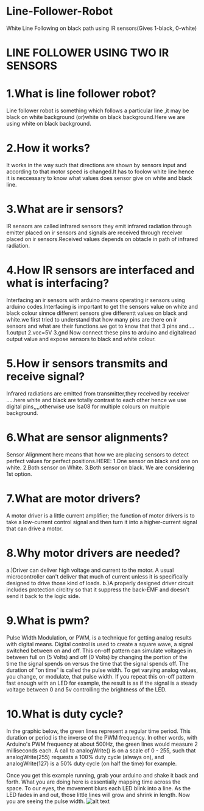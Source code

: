 # Line-Follower-Robot
White Line Following on black path using IR sensors(Gives 1-black, 0-white)
# LINE FOLLOWER USING TWO IR SENSORS
# 1.What is line follower robot?
Line follower robot is something which follows a particular line ,it may be black on white background (or)white on black background.Here we are using white on black background.

# 2.How it works?

It works in the way such that directions are shown by sensors input and according to that motor speed is changed.It has to foolow white  line hence it is neccessary to know what values does sensor give on white and black line.

# 3.What are ir sensors?
IR sensors are called infrared sensors they emit infrared radiation through emitter placed on ir sensors and signals are received through receiver placed on ir sensors.Received values depends on obtacle in path of infrared radiation. 

# 4.How IR sensors are interfaced and what is interfacing?
Interfacing an ir sensors with arduino means operating ir sensors using arduino codes.Interfacing is important to get the sensors value on white and black colour sinnce different sensors give differentt values on black and white.we first tried to understand that how many pins are there on ir sensors and what are their functions.we got to know that that 3 pins and....
1.output
2.vcc=5V
3.gnd
Now connect these pins to arduino and digitalread output value and expose sensors to black and white colour.

# 5.How ir sensors transmits and receive signal?
Infrared radiations are emitted from transmitter,they received by receiver .....here white and black are totally contrast to each other hence we use digital pins,,,,otherwise use lsa08 for multiple colours on multiple background.

# 6.What are sensor alignments?
Sensor Alignment here means that how we are placing sensors to detect perfect values for perfect positions.HERE:
1.One sensor on black and one on white.
2.Both sensor on White.
3.Both sensor on black.
We are considering 1st option.

# 7.What are motor drivers?
A motor driver is a little current amplifier; the function of motor drivers is to take a low-current control signal and then turn it into a higher-current signal that can drive a motor.

# 8.Why motor drivers are needed?
a.)Driver can deliver high voltage and current to the motor. A usual microcontroller can't deliver that much of current unless it is specifically designed to drive those kind of loads.
b.)A properly designed driver circuit includes protection circitry so that it suppress the back-EMF and doesn't send it back to the logic side.
# 9.What is pwm?
 Pulse Width Modulation, or PWM, is a technique for getting analog results with digital means. Digital control is used to create a square wave, a signal switched between on and off. This on-off pattern can simulate voltages in between full on (5 Volts) and off (0 Volts) by changing the portion of the time the signal spends on versus the time that the signal spends off. The duration of "on time" is called the pulse width. To get varying analog values, you change, or modulate, that pulse width. If you repeat this on-off pattern fast enough with an LED for example, the result is as if the signal is a steady voltage between 0 and 5v controlling the brightness of the LED.

# 10.What is duty cycle? 
 In the graphic below, the green lines represent a regular time period. This duration or period is the inverse of the PWM frequency. In other words, with Arduino's PWM frequency at about 500Hz, the green lines would measure 2 milliseconds each. A call to analogWrite() is on a scale of 0 - 255, such that analogWrite(255) requests a 100% duty cycle (always on), and analogWrite(127) is a 50% duty cycle (on half the time) for example.

Once you get this example running, grab your arduino and shake it back and forth. What you are doing here is essentially mapping time across the space. To our eyes, the movement blurs each LED blink into a line. As the LED fades in and out, those little lines will grow and shrink in length. Now you are seeing the pulse width.
![alt text](https://www.arduino.cc/en/uploads/Tutorial/pwm.gif)
